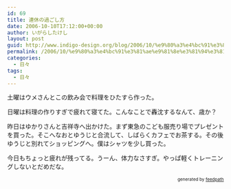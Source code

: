 ```yaml
---
id: 69
title: 連休の過ごし方
date: 2006-10-10T17:12:00+00:00
author: いがらしたけし
layout: post
guid: http://www.indigo-design.org/blog/2006/10/%e9%80%a3%e4%bc%91%e3%81%ae%e9%81%8e%e3%81%94%e3%81%97%e6%96%b9/
permalink: /2006/10/%e9%80%a3%e4%bc%91%e3%81%ae%e9%81%8e%e3%81%94%e3%81%97%e6%96%b9/
categories:
  - 日々
tags:
  - 日々
---
```

土曜はウメさんとこの飲み会で料理をひたすら作った。

日曜は料理の作りすぎで疲れて寝てた。こんなことで轟沈するなんて、歳か？

昨日はゆかりさんと吉祥寺へ出かけた。まず東急のこども服売り場でプレゼントを買った。そこへなおとゆうじと合流して、しばらくカフェでお茶する。その後ゆうじと別れてショッピングへ。僕はシャツを少し買った。

今日もちょっと疲れが残ってる。うーん、体力なさすぎ。やっぱ軽くトレーニングしないとだめだな。

<div style="text-align: right;font-size: 10px">
  &nbsp;&nbsp;<span>generated by <a href="http://feedpath.jp">feedpath</a></span>
</div>

